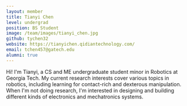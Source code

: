 ```yaml
---
layout: member
title: Tianyi Chen
level: undergrad
position: BS Student
image: /team/images/tianyi_chen.jpg
github: tychen32
website: https://tianyichen.qidiantechnology.com/
email: tchen457@gatech.edu
alumni: true
---
```


Hi! I'm Tianyi, a CS and ME undergraduate student minor in Robotics at Georgia Tech. My current research interests cover various topics in robotics, including learning for contact-rich and dexterous manipulation. When I'm not doing research, I'm interested in designing and building different kinds of electronics and mechatronics systems.

